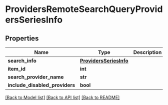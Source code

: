 # ProvidersRemoteSearchQueryProvidersSeriesInfo

## Properties
Name | Type | Description | Notes
------------ | ------------- | ------------- | -------------
**search_info** | [**ProvidersSeriesInfo**](ProvidersSeriesInfo.md) |  | [optional] 
**item_id** | **int** |  | [optional] 
**search_provider_name** | **str** |  | [optional] 
**include_disabled_providers** | **bool** |  | [optional] 

[[Back to Model list]](../README.md#documentation-for-models) [[Back to API list]](../README.md#documentation-for-api-endpoints) [[Back to README]](../README.md)

